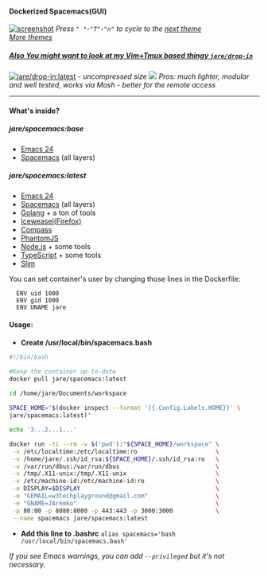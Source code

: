 #### Dockerized Spacemacs(GUI)  

[![screenshot](http://i.imgur.com/PjGF8iY.png)](http://i.imgur.com/PjGF8iY.png)
*Press `" "`-`"T"`-`"n"` to cycle to the [next theme](https://github.com/JAremko/spacemacs/blob/master/.spacemacs#L113)*  
*[More themes](http://themegallery.robdor.com/)*

##### [Also You might want to look at my Vim+Tmux based thingy `jare/drop-in`](https://hub.docker.com/r/jare/drop-in)  
[![jare/drop-in:latest](https://badge.imagelayers.io/jare/drop-in:latest.svg)](https://imagelayers.io/?images=jare/drop-in:latest 'jare/drop-in:latest')  *- uncompressed size*
[![](http://i.imgur.com/RVTlBBO.png)](http://i.imgur.com/RVTlBBO.png)
*Pros: much lighter, modular and well tested, works via Mosh - better for the remote access*

---------------------------------------------------------------------------------
#### What's inside?

##### jare/spacemacs:base  
  - [Emacs 24](https://www.gnu.org/software/emacs/)
  - [Spacemacs](https://github.com/syl20bnr/spacemacs) (all layers)  
  
##### jare/spacemacs:latest  
  - [Emacs 24](https://www.gnu.org/software/emacs/)
  - [Spacemacs](https://github.com/syl20bnr/spacemacs) (all layers) 
  - [Golang](https://golang.org/) + a ton of tools 
  - [Iceweasel(Firefox)](https://www.mozilla.org/en-US/firefox/new/)   
  - [Compass](http://compass-style.org/)  
  - [PhantomJS](http://phantomjs.org/)  
  - [Node.js](https://nodejs.org/) + some tools  
  - [TypeScript](http://www.typescriptlang.org/) + some tools 
  - [Slim](http://slim-lang.com/) 

You can set container's user by changing those lines in the Dockerfile:
```
  ENV uid 1000
  ENV gid 1000
  ENV UNAME jare
```
#### Usage: 

 - **Create /usr/local/bin/spacemacs.bash**

```bash
#!/bin/bash

#Keep the container up-to-date
docker pull jare/spacemacs:latest
  
cd /home/jare/Documents/workspace

SPACE_HOME="$(docker inspect --format '{{.Config.Labels.HOME}}' \
jare/spacemacs:latest)"

echo '3...2...1...'

docker run -ti --rm -v $('pwd'):"${SPACE_HOME}/workspace" \
 -v /etc/localtime:/etc/localtime:ro                      \
 -v /home/jare/.ssh/id_rsa:${SPACE_HOME}/.ssh/id_rsa:ro   \
 -v /var/run/dbus:/var/run/dbus                           \
 -v /tmp/.X11-unix:/tmp/.X11-unix                         \
 -v /etc/machine-id:/etc/machine-id:ro                    \
 -e DISPLAY=$DISPLAY                                      \
 -e "GEMAIL=w3techplayground@gmail.com"                   \
 -e "GNAME=JAremko"                                       \
 -p 80:80 -p 8080:8080 -p 443:443 -p 3000:3000            \
 --name spacemacs jare/spacemacs:latest
```

 - **Add this line to .bashrc** `alias spacemacs='bash /usr/local/bin/spacemacs.bash'`
 
*If you see Emacs warnings, you can add `--privileged` but it's not necessary.*
